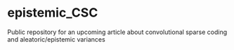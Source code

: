 # epistemic_CSC
Public repository for an upcoming article about convolutional sparse coding and aleatoric/epistemic variances
